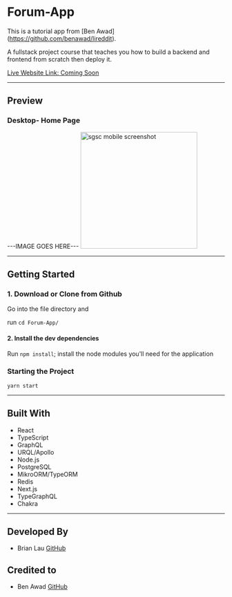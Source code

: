 # Forum-App

This is a tutorial app from [Ben Awad] (https://github.com/benawad/lireddit).

A fullstack project course that teaches you how to build a backend and frontend from scratch then deploy it.

[Live Website Link: Coming Soon](www.brian-lau.ca)

---

## Preview

### Desktop- Home Page

---IMAGE GOES HERE---
<img src="./src/assets/readme/preview1.png" width="270px" alt="sgsc mobile screenshot">

---

## Getting Started

### 1. Download or Clone from Github

Go into the file directory and

run `cd Forum-App/`

#### 2. Install the dev dependencies

Run `npm install`; install the node modules you'll need for the application

### Starting the Project

`yarn start`

---

## Built With

- React
- TypeScript
- GraphQL
- URQL/Apollo
- Node.js
- PostgreSQL
- MikroORM/TypeORM
- Redis
- Next.js
- TypeGraphQL
- Chakra

---

## Developed By

- Brian Lau [GitHub](https://github.com/wtLau)

## Credited to

- Ben Awad [GitHub](https://github.com/benawad)
